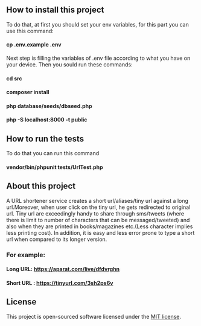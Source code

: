 ## How to install this project

To do that, at first you should set your env variables, 
for this part you can use this command:
#### cp .env.example .env
Next step is filling the variables of .env file according to
what you have on your device.
Then you sould run these commands:

#### cd src
#### composer install
#### php database/seeds/dbseed.php
#### php -S localhost:8000 -t public

## How to run the tests

To do that you can run this command

#### vendor/bin/phpunit tests/UrlTest.php


## About this project

A URL shortener service creates a short url/aliases/tiny url against a long url.Moreover, when user click on the tiny url, he gets redirected to original url.
Tiny url are exceedingly handy to share through sms/tweets (where there is limit to number of characters that can be messaged/tweeted) and also when they are printed in books/magazines etc.(Less character implies less printing cost). In addition, it is easy and less error prone to type a short url when compared to its longer version.

### For example:

#### Long URL: https://aparat.com/live/dfdvrghn
#### Short URL : https://tinyurl.com/3sh2ps6v

## License

This project is open-sourced software licensed under the [MIT license](https://opensource.org/licenses/MIT).
